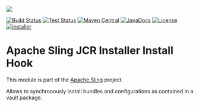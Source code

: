 [<img src="http://sling.apache.org/res/logos/sling.png"/>](http://sling.apache.org)

 [![Build Status](https://builds.apache.org/buildStatus/icon?job=org.apache.sling.installer.provider.installhook-1.8)](https://builds.apache.org/view/S-Z/view/Sling/job/org.apache.sling.installer.provider.installhook-1.8) [![Test Status](https://img.shields.io/jenkins/t/https/builds.apache.org/view/S-Z/view/Sling/job/org.apache.sling.installer.provider.installhook-1.8.svg)](https://builds.apache.org/view/S-Z/view/Sling/job/org.apache.sling.installer.provider.installhook-1.8/test_results_analyzer/) [![Maven Central](https://maven-badges.herokuapp.com/maven-central/org.apache.sling/org.apache.sling.installer.provider.installhook/badge.svg)](http://search.maven.org/#search%7Cga%7C1%7Cg%3A%22org.apache.sling%22%20a%3A%22org.apache.sling.installer.provider.installhook%22) [![JavaDocs](https://www.javadoc.io/badge/org.apache.sling/org.apache.sling.installer.provider.installhook.svg)](https://www.javadoc.io/doc/org.apache.sling/org.apache.sling.installer.provider.installhook) [![License](https://img.shields.io/badge/License-Apache%202.0-blue.svg)](https://www.apache.org/licenses/LICENSE-2.0) [![installer](https://sling.apache.org/badges/group-installer.svg)](https://github.com/apache/sling-aggregator/blob/master/docs/groups/installer.md)

# Apache Sling JCR Installer Install Hook

This module is part of the [Apache Sling](https://sling.apache.org) project.

Allows to synchronously install bundles and configurations as contained in a vault package. 
